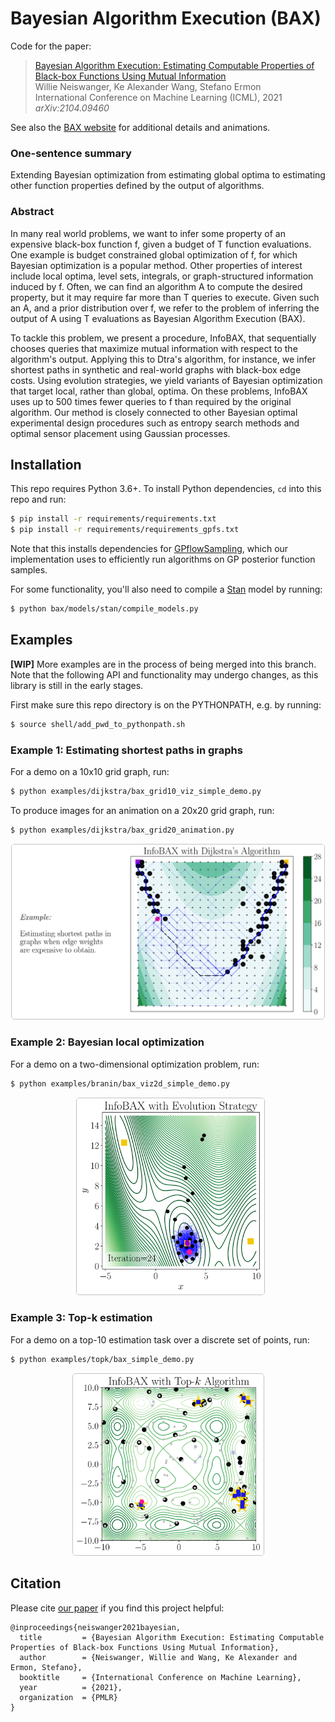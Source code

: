 # Bayesian Algorithm Execution (BAX)

Code for the paper:

> [Bayesian Algorithm Execution: Estimating Computable Properties of Black-box Functions
> Using Mutual Information](https://arxiv.org/abs/2104.09460)\
> Willie Neiswanger, Ke Alexander Wang, Stefano Ermon\
> International Conference on Machine Learning (ICML), 2021\
> _arXiv:2104.09460_

See also the [BAX website](https://willieneis.github.io/bax-website/) for additional details
and animations.


### One-sentence summary

Extending Bayesian optimization from estimating global optima to
estimating other function properties defined by the output of algorithms.


### Abstract

In many real world problems, we want to infer some property of an expensive black-box
function f, given a budget of T function evaluations. One example is budget constrained
global optimization of f, for which Bayesian optimization is a popular method. Other
properties of interest include local optima, level sets, integrals, or graph-structured
information induced by f. Often, we can find an algorithm A to compute the desired
property, but it may require far more than T queries to execute. Given such an A, and a
prior distribution over f, we refer to the problem of inferring the output of A using T
evaluations as Bayesian Algorithm Execution (BAX).

To tackle this problem, we present a procedure, InfoBAX, that sequentially chooses
queries that maximize mutual information with respect to the algorithm's output.
Applying this to Dtra's algorithm, for instance, we infer shortest paths in synthetic
and real-world graphs with black-box edge costs.  Using evolution strategies, we yield
variants of Bayesian optimization that target local, rather than global, optima. On
these problems, InfoBAX uses up to 500 times fewer queries to f than required by the
original algorithm. Our method is closely connected to other Bayesian optimal
experimental design procedures such as entropy search methods and optimal sensor
placement using Gaussian processes.


## Installation

This repo requires Python 3.6+. To install Python dependencies, `cd` into this repo and
run:
```bash
$ pip install -r requirements/requirements.txt
$ pip install -r requirements/requirements_gpfs.txt
```
Note that this installs dependencies for
[GPflowSampling](https://github.com/j-wilson/GPflowSampling), which our implementation
uses to efficiently run algorithms on GP posterior function samples.

For some functionality, you'll also need to compile a [Stan](https://mc-stan.org/) model
by running:
```bash
$ python bax/models/stan/compile_models.py
```

## Examples

**[WIP]** More examples are in the process of being merged into this branch. Note that
the following API and functionality may undergo changes, as this library is still in the
early stages.

First make sure this repo directory is on the PYTHONPATH, e.g. by running:
```bash
$ source shell/add_pwd_to_pythonpath.sh
```

### Example 1: Estimating shortest paths in graphs

For a demo on a 10x10 grid graph, run:
```bash
$ python examples/dijkstra/bax_grid10_viz_simple_demo.py
```

To produce images for an animation on a 20x20 grid graph, run:
```bash
$ python examples/dijkstra/bax_grid20_animation.py
```

<p align="center">
    <img src="docs/images/infobax_dijkstra_animation_still.svg" width=500
    style="border:1px solid #BDC3C7; border-radius: 5px;" />
</p>


### Example 2: Bayesian local optimization

For a demo on a two-dimensional optimization problem, run:
```bash
$ python examples/branin/bax_viz2d_simple_demo.py
```

<p align="center">
    &nbsp;
    <img src="docs/images/infobax_branin_animation_still.svg" width=300
    style="border:1px solid #BDC3C7; border-radius: 5px;" />
</p>


### Example 3: Top-k estimation

For a demo on a top-10 estimation task over a discrete set of points, run:
```bash
$ python examples/topk/bax_simple_demo.py
```

<p align="center">
    <img src="docs/images/infobax_topk_animation_still.svg" width=305
    style="border:1px solid #BDC3C7; border-radius: 5px;" />
</p>


## Citation
Please cite [our paper](https://arxiv.org/abs/2104.09460) if you find this project
helpful:
```
@inproceedings{neiswanger2021bayesian,
  title         = {Bayesian Algorithm Execution: Estimating Computable Properties of Black-box Functions Using Mutual Information},
  author        = {Neiswanger, Willie and Wang, Ke Alexander and Ermon, Stefano},
  booktitle     = {International Conference on Machine Learning},
  year          = {2021},
  organization  = {PMLR}
}
```

